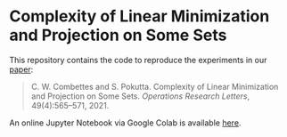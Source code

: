 # Complexity of Linear Minimization and Projection on Some Sets

This repository contains the code to reproduce the experiments in our [paper](https://arxiv.org/pdf/2101.10040.pdf):
> C. W. Combettes and S. Pokutta. Complexity of Linear Minimization and Projection on Some Sets. *Operations Research Letters*, 49(4):565&ndash;571, 2021.

An online Jupyter Notebook via Google Colab is available [here](https://colab.research.google.com/drive/1XiMWBkjrv2UJN3cItU0ckwaH29csJRjt).
